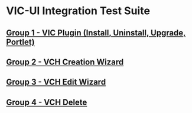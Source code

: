 VIC-UI Integration Test Suite
=======

[Group 1 - VIC Plugin (Install, Uninstall, Upgrade, Portlet)](Group1-VIC-Plugin/TestCases.md)
-
[Group 2 - VCH Creation Wizard](Group2-VCH-Creation-Wizard/TestCases.md)
-
[Group 3 - VCH Edit Wizard](Group3-VCH-Edit-Wizard/TestCases.md)
-
[Group 4 - VCH Delete](Group2-VCH-Delete/TestCases.md)
-
